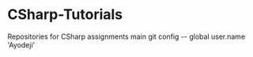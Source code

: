 # CSharp-Tutorials
Repositories for CSharp assignments
main
git config -- global user.name 'Ayodeji'
